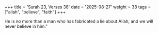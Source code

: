 +++
title = 'Surah 23, Verses 38'
date = '2025-08-27'
weight = 38
tags = ["allah", "believe", "faith"]
+++

He is no more than a man who has fabricated a lie about Allah, and we will never believe in him.”